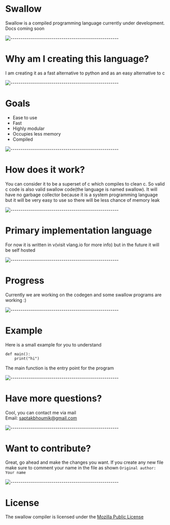 # Swallow

Swallow is a compiled programming language currently under development. Docs coming soon

![-----------------------------------------------------](https://raw.githubusercontent.com/andreasbm/readme/master/assets/lines/rainbow.png)

# Why am I creating this language?

I am creating it as a fast alternative to python and as an easy alternative to c  

![-----------------------------------------------------](https://raw.githubusercontent.com/andreasbm/readme/master/assets/lines/rainbow.png)

# Goals

- Ease to use
- Fast
- Highly modular
- Occupies less memory
- Compiled


![-----------------------------------------------------](https://raw.githubusercontent.com/andreasbm/readme/master/assets/lines/rainbow.png)

# How does it work?

You can consider it to be a superset of c which compiles to clean c. So valid c code is also valid swallow code(the language is named swallow). It will have no garbage collector because it is a system programming language but it will be very easy to use so there will be less chance of memory leak

![-----------------------------------------------------](https://raw.githubusercontent.com/andreasbm/readme/master/assets/lines/rainbow.png)

# Primary implementation language

For now it is written in v(visit vlang.io for more info) but in the future it will be self hosted

![-----------------------------------------------------](https://raw.githubusercontent.com/andreasbm/readme/master/assets/lines/rainbow.png)

# Progress

Currently we are working on the codegen and some swallow programs are working :) 

![-----------------------------------------------------](https://raw.githubusercontent.com/andreasbm/readme/master/assets/lines/rainbow.png)

# Example

Here is a small example for you to understand
```
def main():
    print("hi")
```
The main function is the entry point for the program

![-----------------------------------------------------](https://raw.githubusercontent.com/andreasbm/readme/master/assets/lines/rainbow.png)

# Have more questions?

Cool, you can contact me via mail
<br> Email: saptakbhoumik@gmail.com

![-----------------------------------------------------](https://raw.githubusercontent.com/andreasbm/readme/master/assets/lines/rainbow.png)

# Want to contribute?

Great, go ahead and make the changes you want. If you create any new file make sure to comment your name in the file as shown   `Original author: Your name`

![-----------------------------------------------------](https://raw.githubusercontent.com/andreasbm/readme/master/assets/lines/rainbow.png)

# License

The swallow compiler is licensed under the [Mozilla Public License](https://github.com/Swallow-lang/swallow/blob/main/LICENSE)

